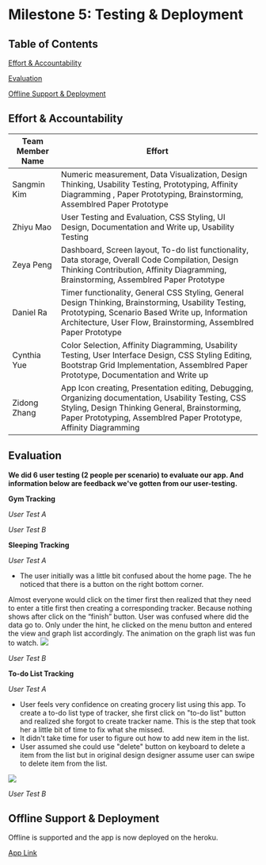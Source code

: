 # Milestone 5: Testing & Deployment

## Table of Contents
[Effort & Accountability](#effort)

<div class=‘page-break’></div>

[Evaluation](#evaluation)

<div class=‘page-break’></div>

[Offline Support & Deployment](#offline)

<div class=‘page-break’></div>





<a name="effort"></a>

## Effort & Accountability


| Team Member Name  | Effort |
| ------------- | ------------- |
| Sangmin Kim | Numeric measurement, Data Visualization, Design Thinking, Usability Testing, Prototyping, Affinity Diagramming  , Paper Prototyping, Brainstorming, Assemblred Paper Prototype  |
| Zhiyu Mao  |  User Testing and Evaluation, CSS Styling, UI Design, Documentation and Write up, Usability Testing|
| Zeya Peng  | Dashboard, Screen layout, To-do list functionality, Data storage, Overall Code Compilation, Design Thinking Contribution, Affinity Diagramming, Brainstorming, Assemblred Paper Prototype  |
| Daniel Ra  | Timer functionality, General CSS Styling, General Design Thinking, Brainstorming, Usability Testing, Prototyping, Scenario Based Write up, Information Architecture, User Flow, Brainstorming, Assemblred Paper Prototype |
| Cynthia Yue  | Color Selection, Affinity Diagramming, Usability Testing, User Interface Design, CSS Styling Editing, Bootstrap Grid Implementation, Assemblred Paper Prototype, Documentation and Write up   |
| Zidong Zhang  | App Icon creating, Presentation editing, Debugging, Organizing documentation, Usability Testing, CSS Styling, Design Thinking General, Brainstorming, Paper Prototyping, Assemblred Paper Prototype, Affinity Diagramming  |

<a name="evaluation"></a>

## Evaluation


**We did 6 user testing (2 people per scenario) to evaluate our app. And information below are feedback we've gotten from our user-testing.**

**Gym Tracking**
<div class=‘page-break’></div>

*User Test A*
<div class=‘page-break’></div>


*User Test B*
<div class=‘page-break’></div>

**Sleeping Tracking**

*User Test A*
<div class=‘page-break’></div>

- The user initially was a little bit confused about the home page. The he noticed that there is a button on the right bottom corner.

Almost everyone would click on the timer first then realized that they need to enter a title first then creating a corresponding tracker.
Because nothing shows after click on the “finish” button. User was confused where did the data go to. Only under the hint, he clicked on the menu button and entered the view and graph list accordingly.
The animation on the graph list was fun to watch.
![](https://github.coecis.cornell.edu/info4340-fa2018/jack-and-coke-project/blob/master/documents/milestone5-deployment/evaluation/sleep-timer.jpg)


*User Test B*
<div class=‘page-break’></div>


**To-do List Tracking**

*User Test A*
<div class=‘page-break’></div>

- User feels very confidence on creating grocery list using this app. To create a to-do list type of tracker, she first click on "to-do list" button and realized she forgot to create tracker name. This is the step that took her a little bit of time to fix what she missed. 
- It didn't take time for user to figure out how to add new item in the list.
- User assumed she could use "delete" button on keyboard to delete a item from the list but in original design designer assume user can swipe to delete item from the list.

![](https://github.coecis.cornell.edu/info4340-fa2018/jack-and-coke-project/blob/master/documents/milestone5-deployment/evaluation/todo.jpg)




*User Test B*

<a name="offline"></a>

## Offline Support & Deployment

Offline is supported and the app is now deployed on the heroku.
<div class=‘page-break’></div>

[App Link](http://jackandcoke.herokuapp.com)
